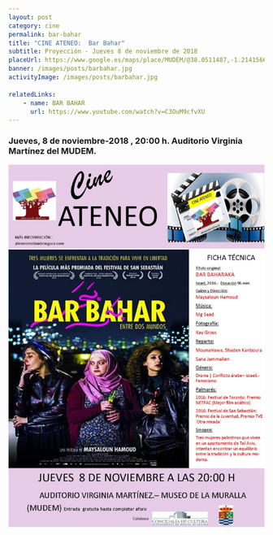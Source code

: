 ```yaml
---
layout: post
category: cine
permalink: bar-bahar
title: "CINE ATENEO:  Bar Bahar"
subtitle: Proyección - Jueves 8 de noviembre de 2018
placeUrl: https://www.google.es/maps/place/MUDEM/@38.0511487,-1.2141566,15z/data=!4m5!3m4!1s0x0:0xde6031502e1b4fbc!8m2!3d38.0511487!4d-1.2141566
banner: /images/posts/barbahar.jpg
activityImage: /images/posts/barbahar.jpg

relatedLinks: 
    - name: BAR BAHAR
      url: https://www.youtube.com/watch?v=C3OuM9cfvXU
---
```


### Jueves, 8 de noviembre-2018 , 20:00 h. Auditorio Virginia Martínez del MUDEM.


![cartel](/images/posts/barbahar.jpg)


